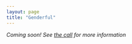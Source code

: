 ```yaml
---
layout: page
title: "Genderful"
---
```


*Coming soon! See [the call](/submit/anthologies/genderful) for more information*
